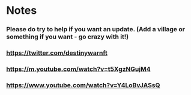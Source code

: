 # Notes
### Please do try to help if you want an update. (Add a village or something if you want - go crazy with it!)
### https://twitter.com/destinywarnft
### https://m.youtube.com/watch?v=t5XgzNGujM4
### https://www.youtube.com/watch?v=Y4LoBvJASsQ
